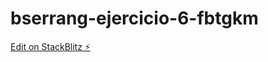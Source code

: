 # bserrang-ejercicio-6-fbtgkm

[Edit on StackBlitz ⚡️](https://stackblitz.com/edit/bserrang-ejercicio-6-fbtgkm)